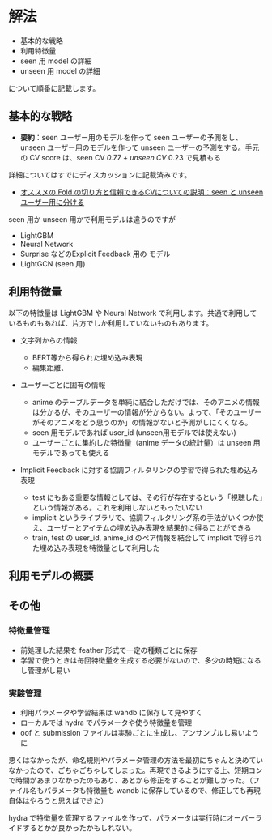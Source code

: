 # 解法

- 基本的な戦略
- 利用特徴量
- seen 用 model の詳細
- unseen 用 model の詳細

について順番に記載します。

## 基本的な戦略

- **要約**：seen ユーザー用のモデルを作って seen ユーザーの予測をし、unseen ユーザー用のモデルを作って unseen ユーザーの予測をする。手元の CV score は、seen CV *0.77 + unseen CV* 0.23 で見積もる

詳細についてはすでにディスカッションに記載済みです。

- [オススメの Fold の切り方と信頼できるCVについての説明：seen と unseen ユーザー用に分ける](https://www.guruguru.science/competitions/21/discussions/3e3f5be8-7414-439a-b79f-f3d7e004d920/)

seen 用か unseen 用かで利用モデルは違うのですが

- LightGBM
- Neural Network
- Surprise などのExplicit Feedback 用の モデル
- LightGCN (seen 用)

## 利用特徴量

以下の特徴量は LightGBM や Neural Network で利用します。共通で利用しているものもあれば、片方でしか利用していないものもあります。

- 文字列からの情報
  - BERT等から得られた埋め込み表現
  - 編集距離、

- ユーザーごとに固有の情報
  - anime のテーブルデータを単純に結合しただけでは、そのアニメの情報は分かるが、そのユーザーの情報が分からない。よって、「そのユーザーがそのアニメをどう思うのか」の情報がないと予測がしにくくなる。
  - seen 用モデルであれば user_id (unseen用モデルでは使えない)
  - ユーザーごとに集約した特徴量（anime データの統計量）は unseen 用モデルであっても使える
- Implicit Feedback に対する協調フィルタリングの学習で得られた埋め込み表現
  - test にもある重要な情報としては、その行が存在するという「視聴した」という情報がある。これを利用しないともったいない
  - implicit というライブラリで、協調フィルタリング系の手法がいくつか使え、ユーザーとアイテムの埋め込み表現を結果的に得ることができる
  - train, test の user_id, anime_id のペア情報を結合して implicit で得られた埋め込み表現を特徴量として利用した

## 利用モデルの概要

## その他

### 特徴量管理

- 前処理した結果を feather 形式で一定の種類ごとに保存
- 学習で使うときは毎回特徴量を生成する必要がないので、多少の時短になるし管理がし易い

### 実験管理

- 利用パラメータや学習結果は wandb に保存して見やすく
- ローカルでは hydra でパラメータや使う特徴量を管理
- oof と submission ファイルは実験ごとに生成し、アンサンブルし易いように

悪くはなかったが、命名規則やパラメータ管理の方法を最初にちゃんと決めていなかったので、ごちゃごちゃしてしまった。再現できるようにする上、短期コンで時間があまりなかったのもあり、あとから修正をすることが難しかった。（ファイル名もパラメータも特徴量も wandb に保存しているので、修正しても再現自体はやろうと思えばできた）

hydra で特徴量を管理するファイルを作って、パラメータは実行時にオーバーライドするとかが良かったかもしれない。
